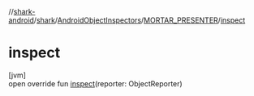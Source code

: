 //[shark-android](../../../../index.md)/[shark](../../index.md)/[AndroidObjectInspectors](../index.md)/[MORTAR_PRESENTER](index.md)/[inspect](inspect.md)

# inspect

[jvm]\
open override fun [inspect](inspect.md)(reporter: ObjectReporter)
